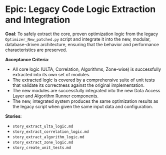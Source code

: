 # Epic: Legacy Code Logic Extraction and Integration

**Goal**: To safely extract the core, proven optimization logic from the legacy `Optimizer_New_patched.py` script and integrate it into the new, modular, database-driven architecture, ensuring that the behavior and performance characteristics are preserved.

**Acceptance Criteria**:
- All core logic (ULTA, Correlation, Algorithms, Zone-wise) is successfully extracted into its own set of modules.
- The extracted logic is covered by a comprehensive suite of unit tests that validate its correctness against the original implementation.
- The new modules are successfully integrated into the new Data Access Layer and Algorithm Runner components.
- The new, integrated system produces the same optimization results as the legacy script when given the same input data and configuration.

**Stories**:
- `story_extract_ulta_logic.md`
- `story_extract_correlation_logic.md`
- `story_extract_algorithm_logic.md`
- `story_extract_zone_logic.md`
- `story_create_unit_tests.md`
